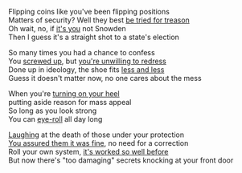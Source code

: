 Flipping coins like you've been flipping positions  
Matters of security? Well they best [be tried for treason]  
Oh wait, no, if [it's you] not Snowden   
Then I guess it's a straight shot to a state's election  

So many times you had a chance to confess  
You [screwed up], but [you're unwilling to redress]  
Done up in ideology, the shoe fits [less and less]  
Guess it doesn't matter now, no one cares about the mess  
  
When you're [turning on your heel]  
putting aside reason for mass appeal  
So long as you look strong  
You can [eye-roll] all day long  

[Laughing] at the death of those under your protection  
[You assured them it was fine], no need for a correction  
Roll your own system, [it's worked so well before]  
But now there's "too damaging" secrets knocking at your front door  

[be tried for treason]:http://www.businessinsider.com/democratic-debate-edward-snowden-2015-10
[it's you]:http://www.nationalreview.com/corner/414777/yes-hillary-clinton-broke-law-ian-tuttle
[screwed up]:http://www.inquisitr.com/2725698/inspector-general-hillary-clintons-emails-contained-highly-classified-intel/
[you're unwilling to redress]:https://www.youtube.com/watch?v=4MaoNDzZ8Mw
[Laughing]:https://www.youtube.com/watch?v=SqzoN90NH8E
[You assured them it was fine]:https://www.youtube.com/watch?v=SLutnL8H3H8
[less and less]:http://www.cbsnews.com/news/hillarys-feminist-problem/
[turning on your heel]:https://archive.is/zOqWR
[eye-roll]:http://www.weeklystandard.com/article/hillary-rolls-eyes-lectures-blacklivesmatter-activists/1013940?utm_medium=social&utm_source=t.co&utm_campaign=20150818_TWS-blog-hillary-clinton-blacklivesmatter-eyeroll-4_twitter&utm_content=TWS
[it's worked so well before]:http://www.dailymail.co.uk/news/article-3412251/Former-secretary-defense-says-odds-pretty-high-China-Iran-Russia-got-access-Hillary-Clinton-s-private-email-server.html
